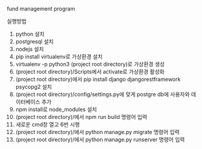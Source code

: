 fund management program

실행방법
1. python 설치
2. postgresql 설치
3. nodejs 설치
4. pip install virtualenv로 가상환경 설치
5. virtualenv -p python3 (project root directory)로 가상환경 생성
6. (project root directory)/Scripts에서 activate로 가상환경 활성화
7. (project root directory)에서 pip install django djangorestframework psycopg2 설치
8. (project root directory)/config/settings.py에 맞게 postgre db에 사용자와 데이터베이스 추가
9. npm install로 node_modules 설치
10. (project root directory)/에서 npm run build 명령어 입력
11. 새로운 cmd창 열고 6번 시행
12. (project root directory)/에서 python manage.py migrate 명령어 입력
13. (project root directory)/에서 python manage.py runserver 명령어 입력
